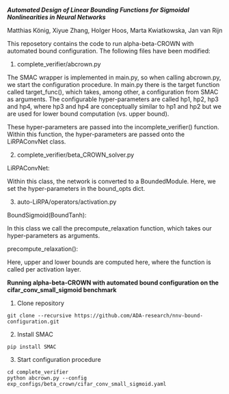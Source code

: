 ***Automated Design of Linear Bounding Functions for Sigmoidal Nonlinearities in Neural Networks***

Matthias König, Xiyue Zhang, Holger Hoos, Marta Kwiatkowska, Jan van Rijn

This reposetory contains the code to run alpha-beta-CROWN with automated bound configuration. The following files have been modified:

1. complete_verifier/abcrown.py

The SMAC wrapper is implemented in main.py, so when calling abcrown.py, we start the configuration procedure.
In main.py there is the target function called target_func(), which takes, among other, a configuration from SMAC as arguments.
The configurable hyper-parameters are called hp1, hp2, hp3 and hp4, where hp3 and hp4 are conceptually similar to hp1 and hp2 but we are used for lower bound computation (vs. upper bound).

These hyper-parameters are passed into the incomplete_verifier() function.
Within this function, the hyper-parameters are passed onto the LiRPAConvNet class.

2. complete_verifier/beta_CROWN_solver.py

LiRPAConvNet:

Within this class, the network is converted to a BoundedModule. Here, we set the hyper-parameters in the bound_opts dict.

3. auto-LiRPA/operators/activation.py

BoundSigmoid(BoundTanh):

In this class we call the precompute_relaxation function, which takes our hyper-parameters as arguments.

precompute_relaxation():

Here, upper and lower bounds are computed here, where the function is called per activation layer.



**Running alpha-beta-CROWN with automated bound configuration on the cifar_conv_small_sigmoid benchmark**

1. Clone repository

```
git clone --recursive https://github.com/ADA-research/nnv-bound-configuration.git
```

2. Install SMAC

```
pip install SMAC
```

3. Start configuration procedure

```
cd complete_verifier
python abcrown.py --config exp_configs/beta_crown/cifar_conv_small_sigmoid.yaml
```
